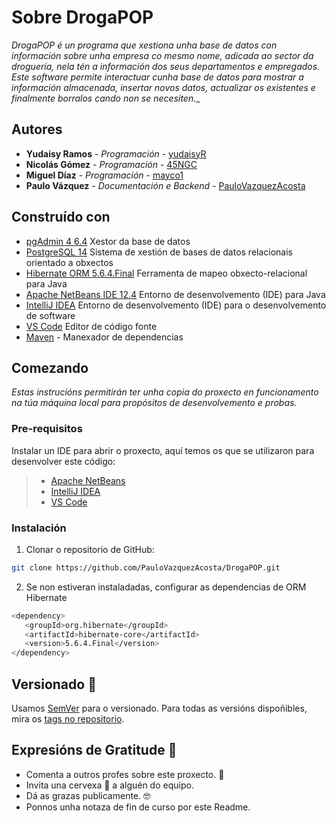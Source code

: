 # Sobre DrogaPOP
_DrogaPOP é un programa que xestiona unha base de datos con información sobre unha empresa co mesmo nome, adicada ao sector da droguería, nela tén a información dos seus departamentos e empregados. Este software permite interactuar cunha base de datos para mostrar a información almacenada, insertar novos datos, actualizar os existentes e finalmente borralos cando non se necesiten.__


## Autores
-   **Yudaisy Ramos**  -  _Programación_  -  [yudaisyR](https://github.com/yudaisyR)
-   **Nicolás Gómez**  -  _Programación_  -  [45NGC](https://github.com/45NGC)
-   **Miguel Díaz**  -  _Programación_  -  [mayco1](https://github.com/mayco1)
-  **Paulo Vázquez**  -  _Documentación e Backend_  -  [PauloVazquezAcosta](https://github.com/PauloVazquezAcosta)

## Construído con
- [pgAdmin 4 6.4](https://www.pgadmin.org/) Xestor da base de datos
- [PostgreSQL 14](https://www.postgresql.org/) Sistema de xestión de bases de datos relacionais orientado a obxectos
- [Hibernate ORM 5.6.4.Final](http://handlebarsjs.com/) Ferramenta de mapeo obxecto-relacional para Java
- [Apache NetBeans IDE 12.4](https://netbeans.apache.org/download/index.html) Entorno de desenvolvemento (IDE) para Java
- [IntelliJ IDEA](https://www.jetbrains.com/es-es/idea/) Entorno de desenvolvemento (IDE) para o desenvolvemento de software
- [VS Code](https://code.visualstudio.com/) Editor de código fonte
-  [Maven](https://maven.apache.org/)  - Manexador de dependencias

## Comezando
_Estas instrucións permitirán ter unha copia do proxecto en funcionamento na túa máquina local para propósitos de desenvolvemento e probas._
### Pre-requisitos
Instalar un IDE para abrir o proxecto, aquí temos os que se utilizaron para desenvolver este código:
> - [Apache NetBeans](https://netbeans.apache.org/download/nb124/nb124.html)
> - [IntelliJ IDEA](https://www.jetbrains.com/es-es/idea/download/#section=windows)
> - [VS Code](https://code.visualstudio.com/Download)

### Instalación
1. Clonar o repositorio de GitHub:

  ```sh
  git clone https://github.com/PauloVazquezAcosta/DrogaPOP.git
  ```
  2. Se non estiveran instaladadas, configurar as dependencias de ORM Hibernate
```sh
<dependency>
   <groupId>org.hibernate</groupId>
   <artifactId>hibernate-core</artifactId>
   <version>5.6.4.Final</version>
</dependency>
```
## Versionado 📌

Usamos [SemVer](https://semver.org/lang/es/) para o versionado. Para todas as versións dispoñibles, mira os [tags no repositorio](https://github.com/PauloVazquezAcosta/DrogaPOP/tags).

## Expresións de Gratitude 🎁

* Comenta a outros profes sobre este proxecto. 📢
* Invita una cervexa 🍺 a alguén do equipo.
* Dá as grazas publicamente. 🤓
* Ponnos unha notaza de fin de curso por este Readme.
